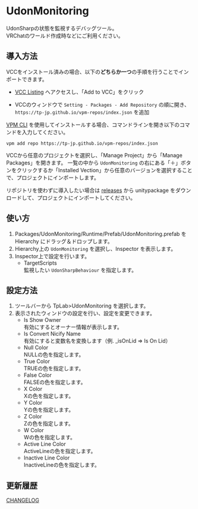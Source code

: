 # UdonMonitoring
UdonSharpの状態を監視するデバッグツール。  
VRChatのワールド作成時などにご利用ください。

## 導入方法

VCCをインストール済みの場合、以下の**どちらか一つ**の手順を行うことでインポートできます。

- [VCC Listing](https://tp-jp.github.io/vpm-repos/) へアクセスし、「Add to VCC」をクリック

- VCCのウィンドウで `Setting - Packages - Add Repository` の順に開き、 `https://tp-jp.github.io/vpm-repos/index.json` を追加

[VPM CLI](https://vcc.docs.vrchat.com/vpm/cli/) を使用してインストールする場合、コマンドラインを開き以下のコマンドを入力してください。

```
vpm add repo https://tp-jp.github.io/vpm-repos/index.json
```

VCCから任意のプロジェクトを選択し、「Manage Project」から「Manage Packages」を開きます。
一覧の中から `UdonMonitoring` の右にある「＋」ボタンをクリックするか「Installed Vection」から任意のバージョンを選択することで、プロジェクトにインポートします。

リポジトリを使わずに導入したい場合は [releases](https://github.com/tp-jp/light-probe-generator/releases) から unitypackage をダウンロードして、プロジェクトにインポートしてください。

## 使い方

1. Packages/UdonMonitoring/Runtime/Prefab/UdonMonitoring.prefab を Hierarchy にドラッグ＆ドロップします。
2. Hierarchy上の `UdonMonitoring` を選択し、Inspector を表示します。
3. Inspector上で設定を行います。
   - TargetScripts  
     監視したい `UdonSharpBehaviour` を指定します。

## 設定方法

1. ツールバーから TpLab>UdonMonitoring を選択します。
2. 表示されたウィンドウの設定を行い、設定を変更できます。
   - Is Show Owner  
     有効にするとオーナー情報が表示します。
   - Is Convert Nicify Name  
     有効にすると変数名を変換します（例. _isOnLid => Is On Lid）
   - Null Color  
     NULLの色を指定します。     
   - True Color  
     TRUEの色を指定します。
   - False Color  
     FALSEの色を指定します。
   - X Color  
     Xの色を指定します。
   - Y Color  
     Yの色を指定します。
   - Z Color  
     Zの色を指定します。
   - W Color  
     Wの色を指定します。
   - Active Line Color  
     ActiveLineの色を指定します。
   - Inactive Line Color  
     InactiveLineの色を指定します。

## 更新履歴

[CHANGELOG](CHANGELOG.md)
